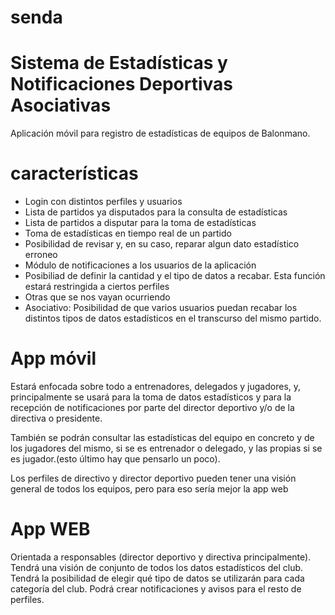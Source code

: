 # senda

# Sistema de Estadísticas y Notificaciones Deportivas Asociativas

Aplicación móvil para registro de estadísticas de equipos de Balonmano. 


# características

- Login con distintos perfiles y usuarios
- Lista de partidos ya disputados para la consulta de estadísticas
- Lista de partidos a disputar para la toma de estadísticas
- Toma de estadísticas en tiempo real de un partido
- Posibilidad de revisar y, en su caso, reparar algun dato estadístico erroneo
- Módulo de notificaciones a los usuarios de la aplicación
- Posibiliad de definir la cantidad y el tipo de datos a recabar. Esta función estará restringida a ciertos perfiles
- Otras que se nos vayan ocurriendo
- Asociativo: Posibilidad de que varios usuarios puedan recabar los distintos tipos de datos estadísticos en el transcurso del mismo partido.

# App móvil

Estará enfocada sobre todo a entrenadores, delegados y jugadores, y,
principalmente se usará para la toma de datos estadísticos y para 
la recepción de notificaciones por parte del director deportivo y/o 
de la directiva o presidente.

También se podrán consultar las estadísticas del equipo en 
concreto y de los jugadores del mismo, si se es entrenador o delegado, 
y las propias si se es jugador.(esto último hay que pensarlo un poco).

Los perfiles de directivo y director deportivo pueden tener una visión general de todos los equipos, pero para eso sería mejor la app web

# App WEB

Orientada a responsables (director deportivo y directiva principalmente). Tendrá una visión de conjunto de todos los datos estadísticos del club. Tendrá la posibilidad de elegir qué tipo de datos se utilizarán para cada categoría del club. Podrá crear notificaciones y avisos para el resto de perfiles.



